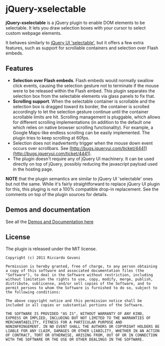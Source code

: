 # jQuery-xselectable

**jQuery-xselectable** is a jQuery plugin to enable DOM elements to be selectable. It lets you draw selection boxes with your cursor to select custom webpage elements.

It behaves similarly to [jQuery UI 'selectable'](http://jqueryui.com/demos/selectable/), but it offers a few extra features, such as support for scrollable containers and selection over Flash embeds.

## Features

* **Selection over Flash embeds**. Flash embeds would normally swallow click events, causing the selection gesture not to terminate if the mouse were to be released within the Flash embed. This plugin separates the selection box from the selectable elements via glass panels to fix that.
* **Scrolling support**. When the selectable container is scrollable and the selection box is dragged toward its border, the container is scrolled accordingly to let the selection gesture continue until the container scrollable limits are hit. Scrolling management is pluggable, which allows for different scrolling implementations (in addition to the default one which relies on native browser scrolling functionality). For example, a Google Maps-like endless scrolling can be easily implemented. The plugin tries to keep scrolling at 60fps.
* Selection does not inadvertently trigger when the mouse down event occurs over scrollbars. See [http://bugs.jqueryui.com/ticket/4441](http://bugs.jqueryui.com/ticket/4441).
* The plugin doesn't require any of jQuery UI machinery. It can be used directly on top of jQuery, possibly reducing the javascript payload used in the hosting page.

**NOTE** that the plugin semantics are similar to jQuery UI 'selectable' ones but not the same. While it's fairly straightforward to replace jQuery UI plugin for this, this pluging is not a 100% compatible drop-in replacement. See the comments on top of the plugin sources for details.

## Demos and documentation

See all the [Demos and Documentation here](http://battlehorse.github.com/jquery-xselectable/)

## License

The plugin is released under the MIT license.

    Copyright (c) 2011 Riccardo Govoni

    Permission is hereby granted, free of charge, to any person obtaining
    a copy of this software and associated documentation files (the
    "Software"), to deal in the Software without restriction, including
    without limitation the rights to use, copy, modify, merge, publish,
    distribute, sublicense, and/or sell copies of the Software, and to
    permit persons to whom the Software is furnished to do so, subject to
    the following conditions:

    The above copyright notice and this permission notice shall be
    included in all copies or substantial portions of the Software.

    THE SOFTWARE IS PROVIDED "AS IS", WITHOUT WARRANTY OF ANY KIND,
    EXPRESS OR IMPLIED, INCLUDING BUT NOT LIMITED TO THE WARRANTIES OF
    MERCHANTABILITY, FITNESS FOR A PARTICULAR PURPOSE AND
    NONINFRINGEMENT. IN NO EVENT SHALL THE AUTHORS OR COPYRIGHT HOLDERS BE
    LIABLE FOR ANY CLAIM, DAMAGES OR OTHER LIABILITY, WHETHER IN AN ACTION
    OF CONTRACT, TORT OR OTHERWISE, ARISING FROM, OUT OF OR IN CONNECTION
    WITH THE SOFTWARE OR THE USE OR OTHER DEALINGS IN THE SOFTWARE.
